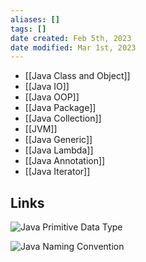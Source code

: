 ```yaml
---
aliases: []
tags: []
date created: Feb 5th, 2023
date modified: Mar 1st, 2023
---
```

- [[Java Class and Object]]
- [[Java IO]]
- [[Java OOP]]
- [[Java Package]]
- [[Java Collection]]
- [[JVM]]
- [[Java Generic]]
- [[Java Lambda]]
- [[Java Annotation]]
- [[Java Iterator]]

## Links
![Java Primitive Data Type](https://img.ynchen.me/2023/03/ec78300d44d8846a496e1a6fd9495959.webp)

![Java Naming Convention](https://img.ynchen.me/2023/02/4a8e8ff9029b603aa3530a8af10a088c.webp)
